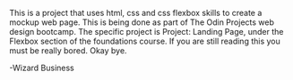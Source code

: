 This is a project that uses html, css and css flexbox skills to create a mockup web page. This is being done as part of 
The Odin Projects web design bootcamp. The specific project is Project: Landing Page, under the Flexbox section of the 
foundations course. If you are still reading this you must be really bored. Okay bye. 

-Wizard Business
